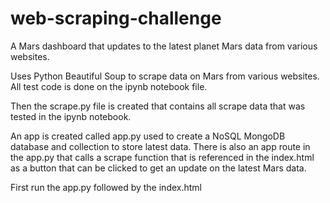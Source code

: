 # web-scraping-challenge

A Mars dashboard that updates to the latest planet Mars data from various websites. 

Uses Python Beautiful Soup to scrape data on Mars from various websites. All test code is done on the ipynb notebook file. 

Then the scrape.py file is created that contains all scrape data that was tested in the ipynb notebook.

An app is created called app.py used to create a NoSQL MongoDB database and collection to store latest data. There is also an app route in the app.py that calls a scrape function that is referenced in the index.html as a button that can be clicked to get an update on the latest Mars data. 

First run the app.py followed by the index.html
